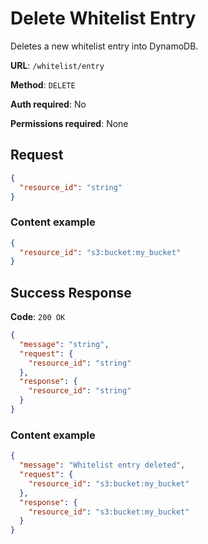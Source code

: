 # Delete Whitelist Entry

Deletes a new whitelist entry into DynamoDB.

**URL**: `/whitelist/entry`

**Method**: `DELETE`

**Auth required**: No

**Permissions required**: None

## Request

```json
{
  "resource_id": "string"
}
```

### Content example

```json
{
  "resource_id": "s3:bucket:my_bucket"
}
```

## Success Response

**Code**: `200 OK`

```json
{
  "message": "string",
  "request": {
    "resource_id": "string"
  },
  "response": {
    "resource_id": "string"
  }
}
```

### Content example

```json
{
  "message": "Whitelist entry deleted",
  "request": {
    "resource_id": "s3:bucket:my_bucket"
  },
  "response": {
    "resource_id": "s3:bucket:my_bucket"
  }
}
```
